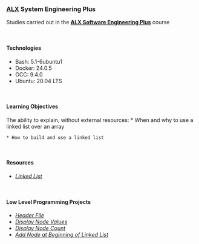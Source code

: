 ### [ALX](https://www.alxafrica.com/) System Engineering Plus

Studies carried out in the **[ALX Software Engineering Plus](https://www.alxafrica.com/software-engineering-plus/)** course

<br />

#### Technologies

* Bash:     5.1-6ubuntu1
* Docker:   24.0.5
* GCC:      9.4.0
* Ubuntu:   20.04 LTS

<br />

#### Learning Objectives

The ability to explain, without external resources:
    * When and why to use a linked list over an array

    * How to build and use a linked list

<br />

#### Resources

* _[Linked List](https://www.youtube.com/watch?v=udapt4FGY20)_

<br />

#### Low Level Programming Projects

* _[Header File](list.h)_
* _[Display Node Values](0-print_list.c)_
* _[Display Node Count](1-list_len.c)_
* _[Add Node at Beginning of Linked List](2-add_node.c)_

<br />
